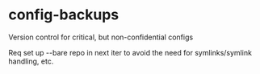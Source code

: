 # config-backups
Version control for critical, but non-confidential configs

Req set up --bare repo in next iter to avoid the need for symlinks/symlink handling, etc.
